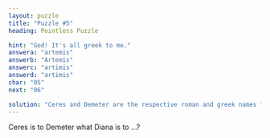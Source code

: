```yaml
---
layout: puzzle
title: "Puzzle #5"
heading: Pointless Puzzle

hint: "God! It's all greek to me."
answera: "artemis"
answerb: "Artemis"
answerc: "artimis"
answerd: "artimis"
char: "05"
next: "06"

solution: "Ceres and Demeter are the respective roman and greek names for the goddess of the harvest while Diana and Artemis are goddesses of the hunt. But you knew that."
---
```

Ceres is to Demeter what Diana is to ...?
